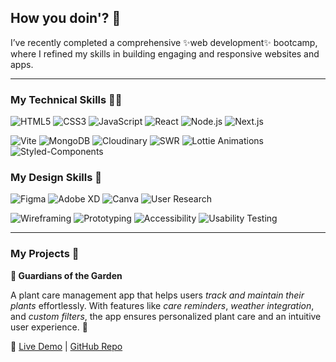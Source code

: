 ## How you doin'? 🌸

I’ve recently completed a comprehensive ✨web development✨ bootcamp, where I refined my skills in building engaging and responsive websites and apps.

---
### My Technical Skills 👩‍💻

![HTML5](https://img.shields.io/badge/HTML5-E34F26?style=flat&logo=html5&logoColor=white)
![CSS3](https://img.shields.io/badge/CSS3-1572B6?style=flat&logo=css3&logoColor=white)
![JavaScript](https://img.shields.io/badge/JavaScript-F7DF1E?style=flat&logo=javascript&logoColor=black)
![React](https://img.shields.io/badge/React-61DAFB?style=flat&logo=react&logoColor=black)
![Node.js](https://img.shields.io/badge/Node.js-339933?style=flat&logo=nodedotjs&logoColor=white)
![Next.js](https://img.shields.io/badge/Next.js-000000?style=flat&logo=nextdotjs&logoColor=white)


![Vite](https://img.shields.io/badge/Vite-646CFF?logo=vite&logoColor=white)
![MongoDB](https://img.shields.io/badge/MongoDB-47A248?logo=mongodb&logoColor=white)
![Cloudinary](https://img.shields.io/badge/Cloudinary-3448C5?logo=cloudinary&logoColor=white)
![SWR](https://img.shields.io/badge/SWR-000000?logo=vercel&logoColor=white)
![Lottie Animations](https://img.shields.io/badge/Lottie--Animations-1A1A1A?logo=lottie&logoColor=white)
![Styled-Components](https://img.shields.io/badge/Styled--Components-DB7093?logo=styled-components&logoColor=white)


### My Design Skills 💅

![Figma](https://img.shields.io/badge/Figma-F24E1E?logo=figma&logoColor=white)
![Adobe XD](https://img.shields.io/badge/Adobe%20XD-FF61F6?logo=adobe-xd&logoColor=white)
![Canva](https://img.shields.io/badge/Canva-00C4CC?logo=canva&logoColor=white)
![User Research](https://img.shields.io/badge/User%20Research-0052CC?logo=researchgate&logoColor=white)


![Wireframing](https://img.shields.io/badge/Wireframing-FFB900?logo=prototyping&logoColor=white)
![Prototyping](https://img.shields.io/badge/Prototyping-FF6F61?logo=design&logoColor=white)
![Accessibility](https://img.shields.io/badge/Accessibility-A6192E?logo=w3c&logoColor=white)
![Usability Testing](https://img.shields.io/badge/Usability%20Testing-4CAF50?logo=testing&logoColor=white)


---

### My Projects 👀

**🌻 Guardians of the Garden**

A plant care management app that helps users *track and maintain their plants* effortlessly.
With features like *care reminders*, *weather integration*, and *custom filters*, the app ensures personalized plant care and an intuitive user experience. 🌿

🔗 [Live Demo](https://plant-pal-eta.vercel.app/) | [GitHub Repo](https://github.com/ana-nova/plant-pal)


